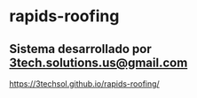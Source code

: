 # rapids-roofing
## Sistema desarrollado por 3tech.solutions.us@gmail.com

https://3techsol.github.io/rapids-roofing/